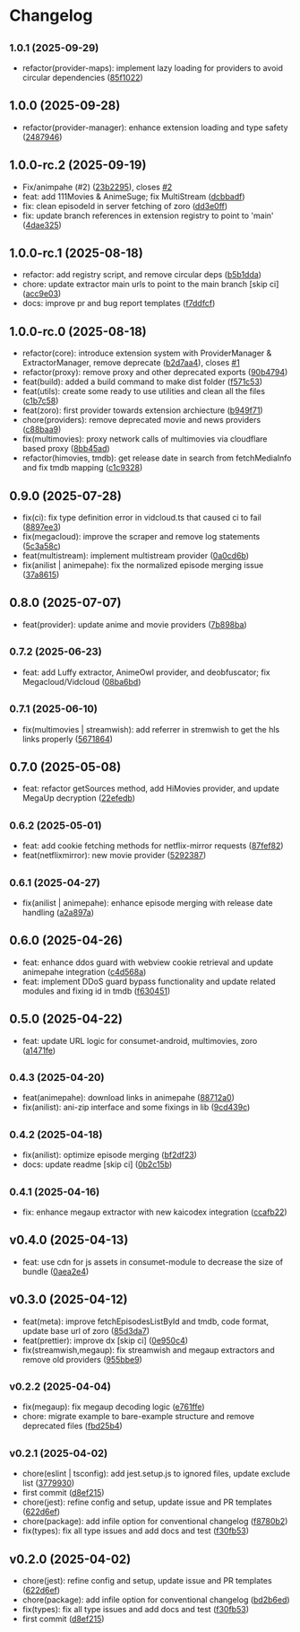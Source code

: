 # Changelog

## <small>1.0.1 (2025-09-29)</small>

* refactor(provider-maps): implement lazy loading for providers to avoid circular dependencies ([85f1022](https://github.com/2004durgesh/react-native-consumet/commit/85f1022))

## 1.0.0 (2025-09-28)

* refactor(provider-manager): enhance extension loading and type safety ([2487946](https://github.com/2004durgesh/react-native-consumet/commit/2487946))

## 1.0.0-rc.2 (2025-09-19)

* Fix/animpahe (#2) ([23b2295](https://github.com/2004durgesh/react-native-consumet/commit/23b2295)), closes [#2](https://github.com/2004durgesh/react-native-consumet/issues/2)
* feat: add 111Movies & AnimeSuge; fix MultiStream ([dcbbadf](https://github.com/2004durgesh/react-native-consumet/commit/dcbbadf))
* fix: clean episodeId in server fetching of zoro ([dd3e0ff](https://github.com/2004durgesh/react-native-consumet/commit/dd3e0ff))
* fix: update branch references in extension registry to point to 'main' ([4dae325](https://github.com/2004durgesh/react-native-consumet/commit/4dae325))

## 1.0.0-rc.1 (2025-08-18)

* refactor: add registry script, and remove circular deps ([b5b1dda](https://github.com/2004durgesh/react-native-consumet/commit/b5b1dda))
* chore: update extractor main urls to point to the main branch [skip ci] ([acc9e03](https://github.com/2004durgesh/react-native-consumet/commit/acc9e03))
* docs: improve pr and bug report templates ([f7ddfcf](https://github.com/2004durgesh/react-native-consumet/commit/f7ddfcf))

## 1.0.0-rc.0 (2025-08-18)

* refactor(core): introduce extension system with ProviderManager & ExtractorManager, remove deprecate ([b2d7aa4](https://github.com/2004durgesh/react-native-consumet/commit/b2d7aa4)), closes [#1](https://github.com/2004durgesh/react-native-consumet/issues/1)
* refactor(proxy): remove proxy and other deprecated exports ([90b4794](https://github.com/2004durgesh/react-native-consumet/commit/90b4794))
* feat(build): added a build command to make dist folder ([f571c53](https://github.com/2004durgesh/react-native-consumet/commit/f571c53))
* feat(utils): create some ready to use utilities and clean all the files ([c1b7c58](https://github.com/2004durgesh/react-native-consumet/commit/c1b7c58))
* feat(zoro): first provider towards extension archiecture ([b949f71](https://github.com/2004durgesh/react-native-consumet/commit/b949f71))
* chore(providers): remove deprecated movie and news providers ([c88baa9](https://github.com/2004durgesh/react-native-consumet/commit/c88baa9))
* fix(multimovies): proxy network calls of multimovies via cloudflare based proxy ([8bb45ad](https://github.com/2004durgesh/react-native-consumet/commit/8bb45ad))
* refactor(himovies, tmdb): get release date in search from fetchMediaInfo and fix tmdb mapping ([c1c9328](https://github.com/2004durgesh/react-native-consumet/commit/c1c9328))

## 0.9.0 (2025-07-28)

* fix(ci): fix type definition error in vidcloud.ts that caused ci to fail ([8897ee3](https://github.com/2004durgesh/react-native-consumet/commit/8897ee3))
* fix(megacloud): improve the scraper and remove log statements ([5c3a58c](https://github.com/2004durgesh/react-native-consumet/commit/5c3a58c))
* feat(multistream): implement multistream provider ([0a0cd6b](https://github.com/2004durgesh/react-native-consumet/commit/0a0cd6b))
* fix(anilist | animepahe): fix the normalized episode merging issue ([37a8615](https://github.com/2004durgesh/react-native-consumet/commit/37a8615))

## 0.8.0 (2025-07-07)

* feat(provider): update anime and movie providers ([7b898ba](https://github.com/2004durgesh/react-native-consumet/commit/7b898ba))

## <small>0.7.2 (2025-06-23)</small>

* feat: add Luffy extractor, AnimeOwl provider, and deobfuscator; fix Megacloud/Vidcloud ([08ba6bd](https://github.com/2004durgesh/react-native-consumet/commit/08ba6bd))

## <small>0.7.1 (2025-06-10)</small>

* fix(multimovies | streamwish): add referrer in stremwish to get the hls links properly ([5671864](https://github.com/2004durgesh/react-native-consumet/commit/5671864))

## 0.7.0 (2025-05-08)

* feat: refactor getSources method, add HiMovies provider, and update MegaUp decryption ([22efedb](https://github.com/2004durgesh/react-native-consumet/commit/22efedb))

## <small>0.6.2 (2025-05-01)</small>

* feat: add cookie fetching methods for netflix-mirror requests ([87fef82](https://github.com/2004durgesh/react-native-consumet/commit/87fef82))
* feat(netflixmirror): new movie provider ([5292387](https://github.com/2004durgesh/react-native-consumet/commit/5292387))

## <small>0.6.1 (2025-04-27)</small>

* fix(anilist | animepahe): enhance episode merging with release date handling ([a2a897a](https://github.com/2004durgesh/react-native-consumet/commit/a2a897a))

## 0.6.0 (2025-04-26)

* feat: enhance ddos guard with webview cookie retrieval and update animepahe integration ([c4d568a](https://github.com/2004durgesh/react-native-consumet/commit/c4d568a))
* feat: implement DDoS guard bypass functionality and update related modules and fixing id in tmdb ([f630451](https://github.com/2004durgesh/react-native-consumet/commit/f630451))

## 0.5.0 (2025-04-22)

* feat: update URL logic for consumet-android, multimovies, zoro ([a1471fe](https://github.com/2004durgesh/react-native-consumet/commit/a1471fe))

## <small>0.4.3 (2025-04-20)</small>

* feat(animepahe): download links in animepahe ([88712a0](https://github.com/2004durgesh/react-native-consumet/commit/88712a0))
* fix(anilist): ani-zip interface and some fixings in lib ([9cd439c](https://github.com/2004durgesh/react-native-consumet/commit/9cd439c))

## <small>0.4.2 (2025-04-18)</small>

* fix(anilist): optimize episode merging ([bf2df23](https://github.com/2004durgesh/react-native-consumet/commit/bf2df23))
* docs: update readme [skip ci] ([0b2c15b](https://github.com/2004durgesh/react-native-consumet/commit/0b2c15b))

## <small>0.4.1 (2025-04-16)</small>

* fix: enhance megaup extractor with new kaicodex integration ([ccafb22](https://github.com/2004durgesh/react-native-consumet/commit/ccafb22))

## v0.4.0 (2025-04-13)

* feat: use cdn for js assets in consumet-module to decrease the size of bundle ([0aea2e4](https://github.com/2004durgesh/react-native-consumet/commit/0aea2e4))

## v0.3.0 (2025-04-12)

* feat(meta): improve fetchEpisodesListById and tmdb, code format, update base url of zoro ([85d3da7](https://github.com/2004durgesh/react-native-consumet/commit/85d3da7))
* feat(prettier): improve dx [skip ci] ([0e950c4](https://github.com/2004durgesh/react-native-consumet/commit/0e950c4))
* fix(streamwish,megaup): fix streamwish and megaup extractors and remove old providers ([955bbe9](https://github.com/2004durgesh/react-native-consumet/commit/955bbe9))

## <small>v0.2.2 (2025-04-04)</small>

* fix(megaup): fix megaup decoding logic ([e761ffe](https://github.com/2004durgesh/react-native-consumet/commit/e761ffe))
* chore: migrate example to bare-example structure and remove deprecated files ([fbd25b4](https://github.com/2004durgesh/react-native-consumet/commit/fbd25b4))

## <small>v0.2.1 (2025-04-02)</small>

* chore(eslint | tsconfig): add jest.setup.js to ignored files, update exclude list ([3779930](https://github.com/2004durgesh/react-native-consumet/commit/3779930))
* first commit ([d8ef215](https://github.com/2004durgesh/react-native-consumet/commit/d8ef215))
* chore(jest): refine config and setup, update issue and PR templates ([622d6ef](https://github.com/2004durgesh/react-native-consumet/commit/622d6ef))
* chore(package): add infile option for conventional changelog ([f8780b2](https://github.com/2004durgesh/react-native-consumet/commit/f8780b2))
* fix(types): fix all type issues and add docs and test ([f30fb53](https://github.com/2004durgesh/react-native-consumet/commit/f30fb53))

## v0.2.0 (2025-04-02)

* chore(jest): refine config and setup, update issue and PR templates ([622d6ef](https://github.com/2004durgesh/react-native-consumet/commit/622d6ef))
* chore(package): add infile option for conventional changelog ([bd2b6ed](https://github.com/2004durgesh/react-native-consumet/commit/bd2b6ed))
* fix(types): fix all type issues and add docs and test ([f30fb53](https://github.com/2004durgesh/react-native-consumet/commit/f30fb53))
* first commit ([d8ef215](https://github.com/2004durgesh/react-native-consumet/commit/d8ef215))
